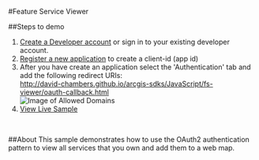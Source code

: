 #Feature Service Viewer

##Steps to demo
1. <a href="https://developers.arcgis.com/sign-in/">Create a Developer account</a> or sign in to your existing developer account.
2. <a href="https://developers.arcgis.com/authentication/accessing-arcgis-online-services/#registering-your-application">Register a new application</a> to create a client-id (app id)
3. After you have create an application select the 'Authentication' tab and add the following redirect URIs:
<br>http://david-chambers.github.io/arcgis-sdks/JavaScript/fs-viewer/oauth-callback.html<br>
![Image of Allowed Domains](https://dl.dropboxusercontent.com/u/343305078/AllowedDomains.png)
4. <a href="http://david-chambers.github.io/arcgis-sdks/JavaScript/fs-viewer/#?">View Live Sample</a>
<br>

##About
This sample demonstrates how to use the OAuth2 authentication pattern to view all services that you own and add them to a web map.
